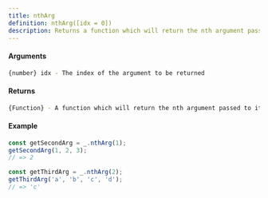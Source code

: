 ```yaml
---
title: nthArg
definition: nthArg([idx = 0])
description: Returns a function which will return the nth argument passed to it
---
```



#### Arguments


```bash
{number} idx - The index of the argument to be returned
```


#### Returns


```bash
{Function} - A function which will return the nth argument passed to it
```


#### Example


```ts
const getSecondArg = _.nthArg(1);
getSecondArg(1, 2, 3);
// => 2

const getThirdArg = _.nthArg(2);
getThirdArg('a', 'b', 'c', 'd');
// => 'c'
```